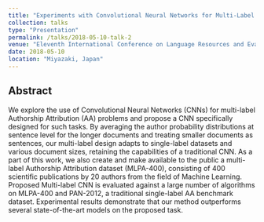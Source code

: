 ```yaml
---
title: "Experiments with Convolutional Neural Networks for Multi-Label Authorship Attribution"
collection: talks
type: "Presentation"
permalink: /talks/2018-05-10-talk-2
venue: "Eleventh International Conference on Language Resources and Evaluation (LREC 2018)"
date: 2018-05-10
location: "Miyazaki, Japan"
---
```


Abstract
---
We explore the use of Convolutional Neural Networks (CNNs) for multi-label Authorship Attribution (AA) problems and propose a CNN specifically designed for such tasks. By averaging the author probability distributions at sentence level for the longer documents and treating smaller documents as sentences, our multi-label design adapts to single-label datasets and various document sizes, retaining the capabilities of a traditional CNN. As a part of this work, we also create and make available to the public a multi-label Authorship Attribution dataset (MLPA-400), consisting of 400 scientific publications by 20 authors from the field of Machine Learning. Proposed Multi-label CNN is evaluated against a large number of algorithms on MLPA-400 and PAN-2012, a traditional single-label AA benchmark dataset. Experimental results demonstrate that our method outperforms several state-of-the-art models on the proposed task.
